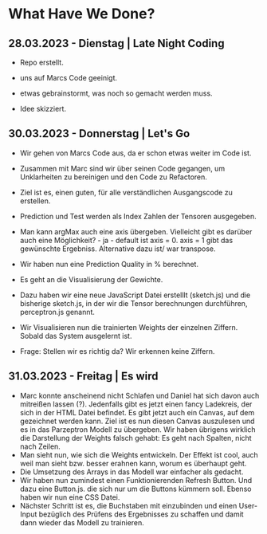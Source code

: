 # What Have We Done?

## 28.03.2023 - Dienstag | Late Night Coding

- Repo erstellt.

- uns auf Marcs Code geeinigt.

- etwas gebrainstormt, was noch so gemacht werden muss.

- Idee skizziert.

## 30.03.2023 - Donnerstag | Let's Go

- Wir gehen von Marcs Code aus, da er schon etwas weiter im Code ist.

- Zusammen mit Marc sind wir über seinen Code gegangen, um Unklarheiten zu bereinigen und den Code zu Refactoren.

- Ziel ist es, einen guten, für alle verständlichen Ausgangscode zu erstellen.

- Prediction und Test werden als Index Zahlen der Tensoren ausgegeben.

- Man kann argMax auch eine axis übergeben. Vielleicht gibt es darüber auch eine Möglichkeit? - ja - default ist axis = 0. axis = 1 gibt das gewünschte Ergebniss.
  Alternative dazu ist/ war transpose.

- Wir haben nun eine Prediction Quality in % berechnet.

- Es geht an die Visualisierung der Gewichte.

- Dazu haben wir eine neue JavaScript Datei erstelllt (sketch.js) und die bisherige sketch.js, in der wir die Tensor berechnungen durchführen, perceptron.js genannt.

- Wir Visualisieren nun die trainierten Weights der einzelnen Ziffern.
  Sobald das System ausgelernt ist.

- Frage: Stellen wir es richtig da? Wir erkennen keine Ziffern.

## 31.03.2023 - Freitag | Es wird

- Marc konnte anscheinend nicht Schlafen und Daniel hat sich davon auch mitreißen lassen (?). Jedenfalls gibt es jetzt einen fancy Ladekreis, der sich in der HTML Datei befindet.
  Es gibt jetzt auch ein Canvas, auf dem gezeichnet werden kann. Ziel ist es nun diesen Canvas auszulesen und es in das Parzeptron Modell zu übergeben.
  Wir haben übrigens wirklich die Darstellung der Weights falsch gehabt:
  Es geht nach Spalten, nicht nach Zeilen.
- Man sieht nun, wie sich die Weights entwickeln. Der Effekt ist cool, auch weil man sieht bzw. besser erahnen kann, worum es überhaupt geht.
- Die Umsetzung des Arrays in das Modell war einfacher als gedacht.
- Wir haben nun zumindest einen Funktionierenden Refresh Button. Und dazu eine Button.js. die sich nur um die Buttons kümmern soll.
  Ebenso haben wir nun eine CSS Datei.
- Nächster Schritt ist es, die Buchstaben mit einzubinden und einen User-Input bezüglich des Prüfens des Ergebnisses zu schaffen und damit dann wieder das Modell zu trainieren.
